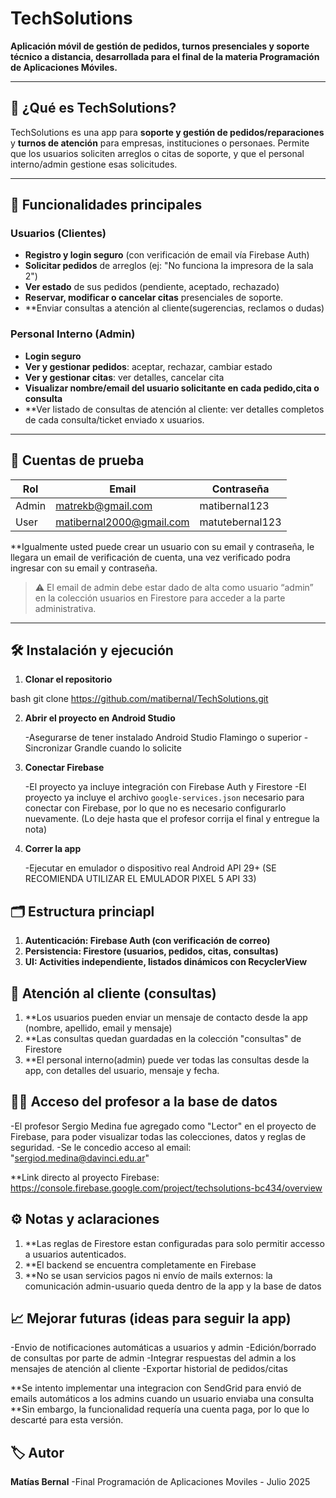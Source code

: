 # TechSolutions

**Aplicación móvil de gestión de pedidos, turnos presenciales y soporte técnico a distancia, desarrollada para el final de la materia Programación de Aplicaciones Móviles.**

---

## 📱 ¿Qué es TechSolutions?

TechSolutions es una app para **soporte y gestión de pedidos/reparaciones** y **turnos de atención** para empresas, instituciones o personaes. Permite que los usuarios soliciten arreglos o citas de soporte, y que el personal interno/admin gestione esas solicitudes.

---

## 🚀 Funcionalidades principales

### Usuarios (Clientes)
- **Registro y login seguro** (con verificación de email vía Firebase Auth)
- **Solicitar pedidos** de arreglos (ej: "No funciona la impresora de la sala 2")
- **Ver estado** de sus pedidos (pendiente, aceptado, rechazado)
- **Reservar, modificar o cancelar citas** presenciales de soporte.
- **Enviar consultas a atención al cliente(sugerencias, reclamos o dudas)

### Personal Interno (Admin)
- **Login seguro**
- **Ver y gestionar pedidos**: aceptar, rechazar, cambiar estado
- **Ver y gestionar citas**: ver detalles, cancelar cita
- **Visualizar nombre/email del usuario solicitante en cada pedido,cita o consulta**
- **Ver listado de consultas de atención al cliente: ver detalles completos de cada consulta/ticket enviado x usuarios.
---

## 👥 Cuentas de prueba

| Rol    | Email                  | Contraseña |
|--------|------------------------|------------|
| Admin  | matrekb@gmail.com      | matibernal123 |
| User   | matibernal2000@gmail.com | matutebernal123 |

**Igualmente usted puede crear un usuario con su email y contraseña, le llegara un email de verificación de cuenta, una vez verificado podra ingresar con su email y contraseña.

> ⚠️ El email de admin debe estar dado de alta como usuario “admin” en la colección usuarios en Firestore para acceder a la parte administrativa.

---

## 🛠️ Instalación y ejecución

1. **Clonar el repositorio**
   
bash
   git clone https://github.com/matibernal/TechSolutions.git
   
2. **Abrir el proyecto en Android Studio**

   -Asegurarse de tener instalado Android Studio Flamingo o superior
   -Sincronizar Grandle cuando lo solicite

3. **Conectar Firebase**

      -El proyecto ya incluye integración con Firebase Auth y Firestore
      -El proyecto ya incluye el archivo `google-services.json` necesario para conectar con Firebase, por lo que no es necesario configurarlo nuevamente. (Lo deje hasta que el profesor corrija el final y entregue la nota)

4. **Correr la app**

      -Ejecutar en emulador o dispositivo real Android API 29+ (SE RECOMIENDA UTILIZAR EL EMULADOR PIXEL 5 API 33)

## 🗂️ Estructura princiapl

1. **Autenticación: Firebase Auth (con verificación de correo)**
2. **Persistencia: Firestore (usuarios, pedidos, citas, consultas)**
3. **UI: Activities independiente, listados dinámicos con RecyclerView**

## 💬 Atención al cliente (consultas)

1. **Los usuarios pueden enviar un mensaje de contacto desde la app (nombre, apellido, email y mensaje)
2. **Las consultas quedan guardadas en la colección "consultas" de Firestore
3. **El personal interno(admin) puede ver todas las consultas desde la app, con detalles del usuario, mensaje y fecha.

## 👨‍🏫 Acceso del profesor a la base de datos

-El profesor Sergio Medina fue agregado como "Lector" en el proyecto de Firebase, para poder visualizar todas las colecciones, datos y reglas de seguridad.
-Se le concedio acceso al email: "sergiod.medina@davinci.edu.ar"

**Link directo al proyecto Firebase: https://console.firebase.google.com/project/techsolutions-bc434/overview

## ⚙️ Notas y aclaraciones

1. **Las reglas de Firestore estan configuradas para solo permitir accesso a usuarios autenticados.
2. **El backend se encuentra completamente en Firebase
3. **No se usan servicios pagos ni envío de mails externos: la comunicación admin-usuario queda dentro de la app y la base de datos

## 📈 Mejorar futuras (ideas para seguir la app)

-Envio de notificaciones automáticas a usuarios y admin
-Edición/borrado de consultas por parte de admin
-Integrar respuestas del admin a los mensajes de atención al cliente
-Exportar historial de pedidos/citas

**Se intento implementar una integracion con SendGrid para envió de emails automáticos a los admins cuando un usuario enviaba una consulta
**Sin embargo, la funcionalidad requería una cuenta paga, por lo que lo descarté para esta versión.

## 🏷️ Autor
**Matías Bernal**
-Final Programación de Aplicaciones Moviles - Julio 2025

